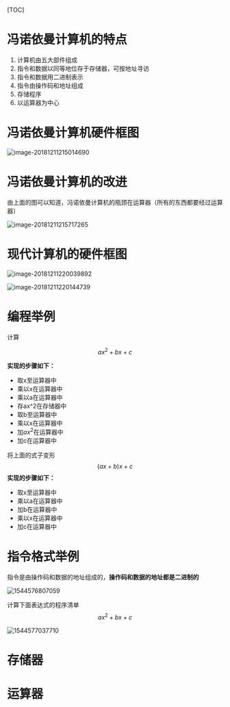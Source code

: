 [TOC]

# 冯诺依曼计算机的特点

1. 计算机由五大部件组成
2. 指令和数据以同等地位存于存储器，可按地址寻访
3. 指令和数据用二进制表示
4. 指令由操作码和地址组成
5. 存储程序
6. 以运算器为中心



# 冯诺依曼计算机硬件框图



![image-20181211215014690](/Users/chenyansong/Documents/note/images/computermk/fnym.png)

# 冯诺依曼计算机的改进

由上面的图可以知道，冯诺依曼计算机的瓶颈在运算器（所有的东西都要经过运算器）

![image-20181211215717265](/E:/git-workspace/note/images/computermk/fnym2.png)



# 现代计算机的硬件框图



![image-20181211220039892](/E:/git-workspace/note/images/computermk/fnym3.png)



![image-20181211220144739](/E:/git-workspace/note/images/computermk/xdjsj.png)



# 编程举例

计算

$$
ax^2+bx+c
$$



**实现的步骤如下：**

* 取x至运算器中
* 乘以x在运算器中
* 乘以a在运算器中
* 存ax^2在存储器中
* 取b至运算器中
* 乘以x在运算器中
* 加$ax^2$在运算器中
* 加c在运算器中 



将上面的式子变形
$$
(ax+b)x+c
$$
**实现的步骤如下：**

* 取x至运算器中
* 乘以a在运算器中
* 加b在运算器中
* 乘以x在运算器中
* 加c在运算器中





# 指令格式举例

指令是由操作码和数据的地址组成的，**操作码和数据的地址都是二进制的**

![1544576807059](E:\git-workspace\note\images\computermk\zhilinggeshi.png)



计算下面表达式的程序清单
$$
ax^2+bx+c
$$

![1544577037710](E:\git-workspace\note\images\computermk\zhilinchengxuqingdan.png)



# 存储器







# 运算器



